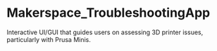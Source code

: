 # Makerspace_TroubleshootingApp
Interactive UI/GUI that guides users on assessing 3D printer issues, particularly with Prusa Minis. 
